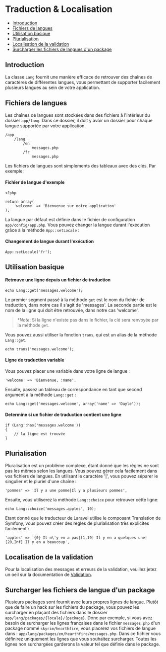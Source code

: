 # Traduction & Localisation

- [Introduction](#introduction)
- [Fichiers de langues](#language-files)
- [Utilisation basique](#basic-usage)
- [Plurialisation](#pluralization)
- [Localisation de la validation](#validation)
- [Surcharger les fichiers de langues d'un package](#overriding-package-language-files)

<a name="introduction"></a>
## Introduction

La classe `Lang` fournit une manière efficace de retrouver des chaînes de caractères de différentes langues, vous permettant de supporter facilement plusieurs langues au sein de votre application.

<a name="language-files"></a>
## Fichiers de langues

Les chaînes de langues sont stockées dans des fichiers à l'intérieur du dossier `app/lang`. Dans ce dossier, il doit y avoir un dossier pour chaque langue supportée par votre application.

	/app
		/lang
			/en
				messages.php
			/fr
				messages.php

Les fichiers de langues sont simplements des tableaux avec des clés. Par exemple:

#### Fichier de langue d'exemple

	<?php

	return array(
		'welcome' => 'Bienvenue sur notre application'
	);

La langue par défaut est définie dans le fichier de configuration `app/config/app.php`. Vous pouvez changer la langue durant l'exécution grâce à la méthode `App::setLocale` :

#### Changement de langue durant l'exécution

	App::setLocale('fr');

<a name="basic-usage"></a>
## Utilisation basique

#### Retrouve une ligne depuis un fichier de traduction

	echo Lang::get('messages.welcome');

Le premier segment passé à la méthode `get` est le nom du fichier de traduction, dans notre cas il s'agit de 'messages'. La seconde partie est le nom de la ligne qui doit être retrouvée, dans notre cas 'welcome'.

> **Note*: Si la ligne n'existe pas dans le fichier, la clé sera renvoyée par la méthode `get`.

Vous pouvez aussi utiliser la fonction `trans`, qui est un alias de la méthode `Lang::get`.

    echo trans('messages.welcome');

#### Ligne de traduction variable

Vous pouvez placer une variable dans votre ligne de langue :

	'welcome' => 'Bienvenue, :name',

Ensuite, passez un tableau de correspondance en tant que second argument à la méthode `Lang::get` :

	echo Lang::get('messages.welcome', array('name' => 'Dayle'));

#### Determine si un fichier de traduction contient une ligne

	if (Lang::has('messages.welcome'))
	{
		// la ligne est trouvée
	}

<a name="pluralization"></a>
## Plurialisation

Pluralisation est un problème complexe, étant donné que les règles ne sont pas les mêmes selon les langues. Vous pouvez gérer cela facilement dans vos fichiers de langues. En utilisant le caractère '|', vous pouvez séparer le singulier et le pluriel d'une chaîne :

	'pommes' => 'Il y a une pomme|Il y a plusieurs pommes',

Ensuite, vous utiliserez la méthode `Lang::choice` pour retrouver cette ligne:

	echo Lang::choice('messages.apples', 10);

Etant donné que le traducteur de Laravel utilise le composant Translation de Symfony, vous pouvez créer des règles de plurialisation très explicites facilement :

	'apples' => '{0} Il n\'y en a pas|[1,19] Il y en a quelques une|[20,Inf] Il y en a beaucoup',

<a name="validation"></a>
## Localisation de la validation

Pour la localisation des messages et erreurs de la validation, veuillez jetez un oeil sur la documentation de <a href="validation#localization">Validation</a>.

<a name="overriding-package-language-files"></a>
## Surcharger les fichiers de langue d'un package

Plusieurs packages sont fournit avec leurs propres lignes de langue. Plutôt que de faire un hack sur les fichiers du package, vous pouvez les surcharger en plaçant des fichiers dans le dossier `app/lang/packages/{locale}/{package}`. Donc par exemple, si vous avez besoin de surcharger les lignes françaises dans le fichier `messages.php` d'un package nommé `skyrim/hearthfire`, vous placerez vos fichiers de langue dans : `app/lang/packages/en/hearthfire/messages.php`. Dans ce fichier vous définirez uniquement les lignes que vous souhaitez surcharger. Toutes les lignes non surchargées garderons la valeur tel que définie dans le package.
